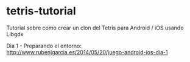 tetris-tutorial
===============

Tutorial sobre como crear un clon del Tetris para Android / iOS usando Libgdx

Dia 1 - Preparando el entorno: http://www.rubenjgarcia.es/2014/05/20/juego-android-ios-dia-1
